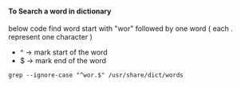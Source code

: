 
#### To Search a word in dictionary

below code find word start with "wor" followed by one word ( each . represent one character ) 

* ^ -> mark start of the word
* $ -> mark end of the word

```
grep --ignore-case "^wor.$" /usr/share/dict/words
```
